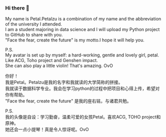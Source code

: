 ### Hi there 👋  
My name is Petal.Petalzu is a combination of my name and the abbreviation of the university I attended.  
I am a student majoring in data science and I will upload my Python project to GitHub to share with you.  
"Face the fear, create the future" is my motto.I hope it will help you.  

P.S.  
My avatar is set up by myself: a hard-working, gentle and lovely girl, petal. Like ACG, Toho project and Genshen impact.  
She can also play a little violin! That's amazing. OvO  

你好！  
我是Petal。Petalzu是我的名字和我就读的大学简称的拼接。  
我就读于数据科学专业。我会在学习python的过程中把项目和心得上传，希望对你有帮助。  
"Face the fear, create the future" 是我的座右铭，与诸君共勉。  
 
P.S.  
我的头像是自设：学习勤奋，温柔可爱的女孩Petal。喜欢ACG, TOHO project和原神。  
她还会一点小提琴！真是令人惊讶呢。OvO  


<!--
**Petalzu/Petalzu** is a ✨ _special_ ✨ repository because its `README.md` (this file) appears on your GitHub profile.

Here are some ideas to get you started:

- 🔭 I’m currently working on ...
- 🌱 I’m currently learning ...
- 👯 I’m looking to collaborate on ...
- 🤔 I’m looking for help with ...
- 💬 Ask me about ...
- 📫 How to reach me: ...
- 😄 Pronouns: ...
- ⚡ Fun fact: ...
-->
